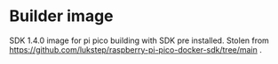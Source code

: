 # Builder image


SDK 1.4.0 image for pi pico building with SDK pre installed.
Stolen from https://github.com/lukstep/raspberry-pi-pico-docker-sdk/tree/main .